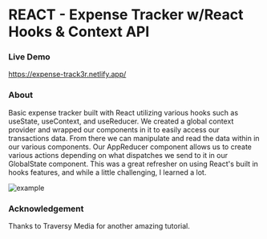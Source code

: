 # REACT - Expense Tracker w/React Hooks & Context API

### Live Demo

https://expense-track3r.netlify.app/

### About

Basic expense tracker built with React utilizing various hooks such as useState, useContext, and useReducer. We created a global context provider and wrapped our components in it to easily access our transactions data. From there we can manipulate and read the data within in our various components. Our AppReducer component allows us to create various actions depending on what dispatches we send to it in our GlobalState component. This was a great refresher on using React's built in hooks features, and while a little challenging, I learned a lot.

![example](./example.gif)

### Acknowledgement

Thanks to Traversy Media for another amazing tutorial.
